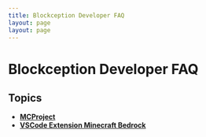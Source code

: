 ```yaml
---
title: Blockception Developer FAQ
layout: page
layout: page
---
```


# Blockception Developer FAQ

## Topics

- **[MCProject](./mcproject/index.md)**
- **[VSCode Extension Minecraft Bedrock](./vscode-extension-mcbe/index.md)**
